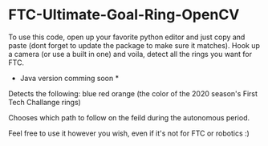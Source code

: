 # FTC-Ultimate-Goal-Ring-OpenCV
To use this code, open up your favorite python editor and just copy and paste (dont forget to update the package to make sure it matches). Hook up a camera (or use a built in one) and voila, detect all the rings you want for FTC. 

* Java version comming soon *

Detects the following:
  blue
  red
  orange (the color of the 2020 season's First Tech Challange rings)
  
Chooses which path to follow on the feild during the autonomous period.

Feel free to use it however you wish, even if it's not for FTC or robotics :)
